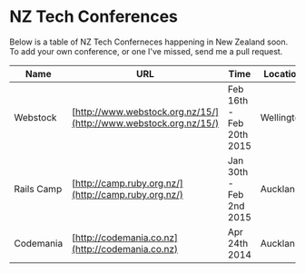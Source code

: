 NZ Tech Conferences
=================

Below is a table of NZ Tech Conferneces happening in New Zealand soon. To add your own conference, or one I've missed, send me a pull request. 



| Name | URL | Time | Location | Price |
|------|-----|------|----------|-------|
|Webstock|[http://www.webstock.org.nz/15/](http://www.webstock.org.nz/15/)|Feb 16th - Feb 20th 2015|Wellington| $1,295 (Workshops sold seperately)|
|Rails Camp|[http://camp.ruby.org.nz/](http://camp.ruby.org.nz/)|Jan 30th - Feb 2nd 2015|Auckland| $249 (Students $149)|
|Codemania|[http://codemania.co.nz](http://codemania.co.nz)|Apr 24th 2014|Auckland| $399|
